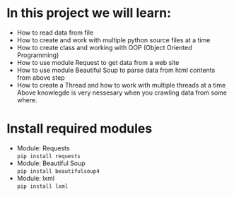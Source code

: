 # In this project we will learn:
- How to read data from file
- How to create and work with multiple python source files at a time
- How to create class and working with OOP (Object Oriented Programming)
- How to use module Request to get data from a web site
- How to use module Beautiful Soup to parse data from html contents from above step
- How to create a Thread and how to work with multiple threads at a time
Above knowlegde is very nessesary when you crawling data from some where.

# Install required modules
* Module: Requests </br>
`pip install requests`
* Module: Beautiful Soup </br>
`pip install beautifulsoup4`
* Module: lxml </br>
`pip install lxml`
